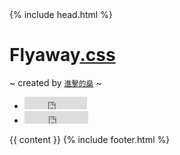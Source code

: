 <!doctype html>
<html>
{% include head.html %}
<body>
    <div class="container jumbotron">
        <h1 class="text-center"><i class="fa fa-paper-plane float shadow"></i> Flyaway<a href="">.css</a></h1>
        <p class="lead text-right">~ created by <small><a href="http://takentech.com/about.html"><i class="glyphicon glyphicon-fire"></i> 進擊的燊</a></small> ~</p>
        <ul class="list-inline text-center">
            <li>
                <iframe class="github-btn" src="https://ghbtns.com/github-btn.html?user=lushen&amp;repo=flyaway.css&amp;type=watch&amp;count=true" allowtransparency="true" frameborder="0" scrolling="0" width="100px" height="20px"></iframe>
            </li>
            <li>
                <iframe class="github-btn" src="https://ghbtns.com/github-btn.html?user=lushen&amp;repo=flyaway.css&amp;type=fork&amp;count=true" allowtransparency="true" frameborder="0" scrolling="0" width="102px" height="20px"></iframe>
            </li>
        </ul>
        {{ content }}
        {% include footer.html %}
    </div>
    <!-- jQuery (necessary for Bootstrap's JavaScript plugins) -->
    <script src="http://apps.bdimg.com/libs/jquery/2.0.0/jquery.min.js"></script>
    <!-- Include all compiled plugins (below), or include individual files as needed -->
    <script src="http://apps.bdimg.com/libs/bootstrap/3.3.0/js/bootstrap.min.js"></script>
    <script type="text/javascript" src="js/back-to-top.js"></script>
    <script type="text/javascript" src="js/index.js"></script>
    <script type="text/javascript" src="js/prefixfree.js"></script>
    <script type="text/javascript" src="js/flyaway.js"></script>
</body>

</html>
